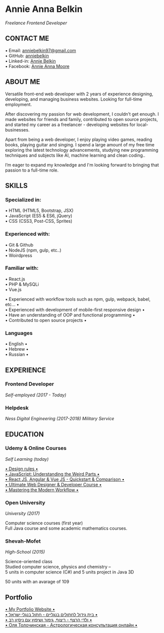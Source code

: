 <h1>Annie Anna Belkin</h1>
<em>Freelance Frontend Developer</em>

<h2>CONTACT ME</h2>
<p>
  • Email: 
  <a href="mailto:anniebelkin97@gmail.com" target="_blank">anniebelkin97@gmail.com</a><br>
  • GitHub:
  <a href="https://github.com/anniebelkin" target="_blank">anniebelkin</a><br>
  • Linked-in:
  <a href="https://www.linkedin.com/in/anniebelkin/" target="_blank">Annie Belkin</a><br>
  • Facebook:
  <a href="https://www.facebook.com/AnnieBelkin97" target="_blank">Annie Anna Moore</a><br>
  
<h2>ABOUT ME</h2>
<p>Versatile front-end web developer with 2 years of experience designing, developing, and managing business websites. Looking      for full-time employment.</p>
<p>After discovering my passion for web development, I couldn’t get enough. I made websites for friends and family, contributed to open source projects, and started my career as a freelancer - developing websites for local-businesses.</p>
<p>Apart from being a web developer, I enjoy playing video games, reading books, playing guitar and singing. I spend a large amount of my free time exploring the latest technology advancements, studying new programming techniques and subjects like AI, machine learning and clean coding..</p>
<p>I’m eager to expand my knowledge and I'm looking forward to bringing that passion to a full-time role.</p>

<h2>SKILLS</h2>
<h3>Specialized in:</h3>
<p>
  • HTML (HTML5, Bootstrap, JSX)<br>
  • JavaScript (ES5 & ES6, jQuery)<br>
  • CSS (CSS3, Post-CSS, Sprites)<br>
</p>
<h3>Experienced with:</h3>
<p>
  • Git & Github <br>
  • NodeJS (npm, gulp, etc..) <br>
  • Woirdpress <br>
</p>
<h3>Familiar with:</h3>
<p>
  • React.js <br>
  • PHP & MySQLi <br>
  • Vue.js <br>
</p>
<p>
  • Experienced with workflow tools such as npm, gulp, webpack, babel, etc... •<br>
  • Experienced with development of mobile-first responsive design •<br>
  • Have an understanding of OOP and functional programming •<br>
  • Contributed to open source projects •
</p>
<h3>Languages</h3>
<p>
  • English •<br>
  • Hebrew •<br>
  • Russian •<br>
</p>

<h2>EXPERIENCE</h2>
<h3>Frontend Developer</h3>
<em>Self-employed (2017 - Today)</em><br>
<h3>Helpdesk</h3>
<em>Ness Digital Engineering (2017-2018)</em>
<em>Military Service</em><br>

<h2>EDUCATION</h2>
<h3>Udemy & Online Courses</h3>
<em>Self Learning (today)</em>
<p>
  <a href="https://www.udemy.com/design-rules/" target="_blank"> • Design rules • </a><br>
  <a href="https://www.udemy.com/understand-javascript/" target="_blank"> • JavaScript: Understanding the Weird Parts • </a><br>
  <a href="https://www.udemy.com/angular-reactjs-vuejs-quickstart-comparison/" target="_blank"> • React JS, Angular & Vue JS - Quickstart & Comparison • </a><br>
  <a href="https://www.udemy.com/web-developer-course/" target="_blank"> • Ultimate Web Designer & Developer Course • </a><br>
  <a href="https://www.udemy.com/git-a-web-developer-job-mastering-the-modern-workflow//" target="_blank"> • Mastering the Modern Workflow • </a><br>
</p>
<h3>Open University</h3>
<em>University (2017)</em>
<p> 
  Computer science courses (first year) <br>
  Full Java course and some academic mathematics courses.
</p>
<h3>Shevah-Mofet</h3>
<em>High-School (2015)</em>
<p>
  Science-oriented class <br>
  Studied computer science, physics and chemistry – <br>
  5 units in computer science (C#) and 5 units project in Java 3D
  </p>
<p>50 units with an avarage of 109</p>

<h2>Portfolio</h2>
<p>
  <a href="https://amplace.co.il/" target="_blank"> • My Portfolio Website • </a><br>
  <a href="https://www.bengalcatisrael.amplace.co.il/" target="_blank"> • בית גידול לחתולים בנגליים - חתול בנגלי ישראל • </a><br>
  <a href="https://vladihandyman.amplace.co.il/" target="_blank"> • ולדי הרצף - ריצוף, גימור ושיפוץ עם ניסיון רב • </a><br>
  <a href="https://oliyastrology.amplace.co.il/" target="_blank"> • Оля Толочинская - Астрологическая консультация онлайн • </a><br>
</p>

